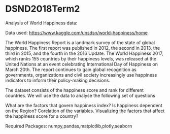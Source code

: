 # DSND2018Term2

Analysis of World Happiness data:


Data used: https://www.kaggle.com/unsdsn/world-happiness/home


The World Happiness Report is a landmark survey of the state of global happiness. The first report was published in 2012, the second in 2013, the third in 2015, and the fourth in the 2016 Update. The World Happiness 2017, which ranks 155 countries by their happiness levels, was released at the United Nations at an event celebrating International Day of Happiness on March 20th. The report continues to gain global recognition as governments, organizations and civil society increasingly use happiness indicators to inform their policy-making decisions.


The dataset consists of the happiness score and rank for different countries. We will use the data to analyse the following set of questions

What are the factors that govern happiness index?
Is happiness dependent on the Region?
Corelation of the variables.
Visualizing the factors that affect the happiness score for a country?


Required Packages:
numpy,pandas,matplotlib,plotly,seaborn





